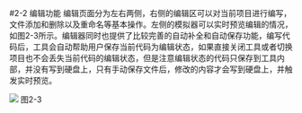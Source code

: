 #2-2 编辑功能
编辑页面分为左右两侧，右侧的编辑区可以对当前项目进行编写，文件添加和删除以及重命名等基本操作。左侧的模拟器可以实时预览编辑的情况，如图2-3所示。编辑器同时也提供了比较完善的自动补全和自动保存功能，编写代码后，工具会自动帮助用户保存当前代码为编辑状态，如果直接关闭工具或者切换项目也不会丢失当前代码的编辑状态，但是注意编辑状态的代码只保存到工具内部，并没有写到硬盘上，只有手动保存文件后，修改的内容才会写到硬盘上，并触发实时预览。

![](/assets/图2-4.png)
图2-3

